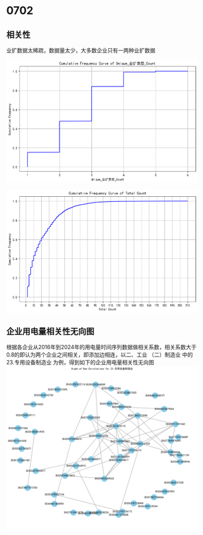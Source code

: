 
# 0702

## 相关性

业扩数据太稀疏，数据量太少，大多数企业只有一两种业扩数据

![alt text](image-4.png)

![alt text](image-5.png)


## 企业用电量相关性无向图
根据各企业从2016年到2024年的用电量时间序列数据做相关系数，相关系数大于0.8的即认为两个企业之间相关，即添加边相连，以二、工业  （二）制造业 中的23.专用设备制造业 为例，得到如下的企业用电量相关性无向图
![alt text](image-3.png)


